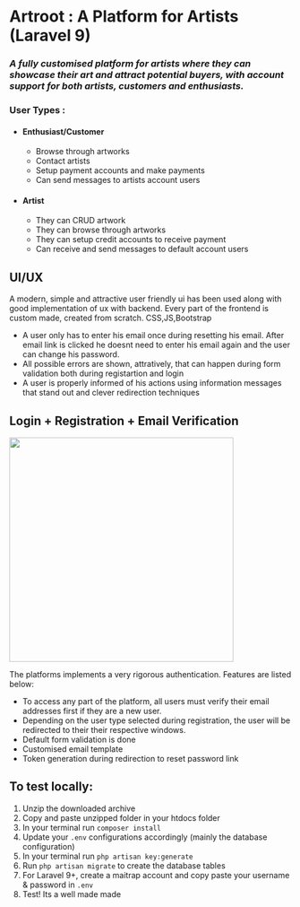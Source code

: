 # Artroot : A Platform for Artists (Laravel 9)
### *A fully customised platform for artists where they can showcase their art and attract potential buyers, with account support for both artists, customers and enthusiasts.*
### User Types :
- #### Enthusiast/Customer 
    - Browse through artworks
    - Contact artists
    - Setup payment accounts and make payments
    - Can send messages to artists account users
- #### Artist
    - They can CRUD artwork
    - They can browse through artworks
    - They can setup credit accounts to receive payment
    - Can receive and send messages to default account users

## UI/UX 
A modern, simple and attractive user friendly ui has been used along with good implementation of ux with backend. Every part of the frontend is custom made, created from scratch. CSS,JS,Bootstrap
- A user only has to enter his email once during resetting his email. After email link is clicked he doesnt need to enter his email again and the user can change his password.
- All possible errors are shown, attratively, that can happen during form validation both during registartion and login
- A user is properly informed of his actions using information messages that stand out and clever redirection techniques

## Login + Registration + Email Verification
 <img width="400" src="https://github.com/RezaAlHassan/artroot-laravel/assets/24864973/4da39cf2-9b8a-4a77-b82a-c2f3854d5936">

The platforms implements a very rigorous authentication. Features are listed below:
- To access any part of the platform, all users must verify their email addresses first if they are a new user. 
- Depending on the user type selected during registration, the user will be redirected to their their respective windows.
- Default form validation is done
- Customised email template
- Token generation during redirection to reset password link

## To test locally:
1. Unzip the downloaded archive
2. Copy and paste unzipped folder in your htdocs folder
3. In your terminal run `composer install`
4. Update your `.env` configurations accordingly (mainly the database configuration)
5. In your terminal run `php artisan key:generate`
6. Run `php artisan migrate` to create the database tables 
7. For Laravel 9+, create a maitrap account and copy paste your username & password in `.env`
8. Test! Its a well made made
